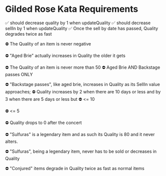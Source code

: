 # Gilded Rose Kata Requirements

✅ should decrease quality by 1 when updateQuality
✅ should decrease sellIn by 1 when updateQuality
✅ Once the sell by date has passed, Quality degrades twice as fast

⛔ The Quality of an item is never negative

⛔ "Aged Brie" actually increases in Quality the older it gets

⛔ The Quality of an item is never more than 50 ⛔ Aged Brie AND Backstage passes ONLY

⛔ "Backstage passes", like aged brie, increases in Quality as its SellIn value approaches;
⛔ Quality increases by 2 when there are 10 days or less and by 3 when there are 5 days or less but
⛔ <= 10

⛔ <= 5

⛔ Quality drops to 0 after the concert


⛔ "Sulfuras" is a legendary item and as such its Quality is 80 and it never alters.


⛔ "Sulfuras", being a legendary item, never has to be sold or decreases in Quality

⛔ "Conjured" items degrade in Quality twice as fast as normal items
